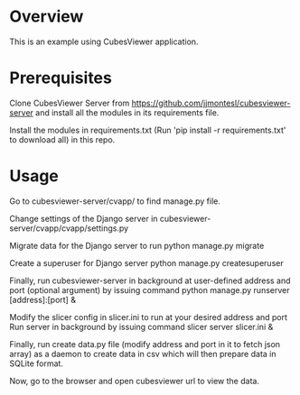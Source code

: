 # Overview
This is an example using CubesViewer application.

# Prerequisites

Clone CubesViewer Server from https://github.com/jjmontesl/cubesviewer-server and install all the modules in its requirements file.

Install the modules in requirements.txt (Run 'pip install -r requirements.txt' to download all) in this repo.

# Usage

Go to cubesviewer-server/cvapp/ to find manage.py file.

Change settings of the Django server in cubesviewer-server/cvapp/cvapp/settings.py

Migrate data for the Django server to run
python manage.py migrate

Create a superuser for Django server
python manage.py createsuperuser

Finally, run cubesviewer-server in background at user-defined address and port (optional argument) by issuing command
python manage.py runserver [address]:[port] &

Modify the slicer config in slicer.ini to run at your desired address and port
Run server in background by issuing command
slicer server slicer.ini &

Finally, run create data.py file (modify address and port in it to fetch json array) as a daemon to create data in csv which will then prepare data in SQLite format.

Now, go to the browser and open cubesviewer url to view the data.
